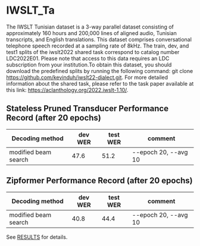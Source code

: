 # IWSLT_Ta

The IWSLT Tunisian dataset is a 3-way parallel dataset consisting of approximately 160 hours
and 200,000 lines of aligned audio, Tunisian transcripts, and English translations. This dataset
comprises conversational telephone speech recorded at a sampling rate of 8kHz. The train, dev,
and test1 splits of the iwslt2022 shared task correspond to catalog number LDC2022E01. Please
note that access to this data requires an LDC subscription from your institution.To obtain this
dataset, you should download the predefined splits by running the following command:
git clone https://github.com/kevinduh/iwslt22-dialect.git. For more detailed information about
the shared task, please refer to the task paper available at this link:
https://aclanthology.org/2022.iwslt-1.10/.

## Stateless Pruned Transducer Performance Record (after 20 epochs)

|    Decoding method                 |     dev WER     |    test WER    | comment                                  |
|------------------------------------|------------|------------|------------------------------------------|
| modified beam search               | 47.6      | 51.2       | --epoch 20, --avg 10  |

## Zipformer Performance Record (after 20 epochs)

|    Decoding method                 |     dev WER     |    test WER    | comment                                  |
|------------------------------------|------------|------------|------------------------------------------|
| modified beam search               | 40.8      | 44.4        | --epoch 20, --avg 10  |


See [RESULTS](/egs/iwslt_ta/ASR/RESULTS.md) for details.
